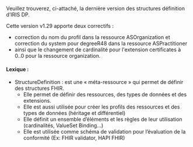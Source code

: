 Veuillez trouverez, ci-attaché, la dernière version des structures définition d’IRIS DP.

Cette version v1.29 apporte deux correctifs :
- correction du nom du profil dans la ressource ASOrganization et correction du system pour degreeR48 dans la ressource ASPractitioner
- ainsi que le changement de cardinalité pour l'extension certificates à 0..0 pour la ressource organization. 


#### Lexique :
* StructureDefinition : est une « méta-ressource » qui permet de définir des structures FHIR. 
  * Elle permet de définir des ressources, des types de données et des extensions.
  * Elle est aussi utilisée pour créer les profils des ressources et des types de données (héritage et différentiel)
  * Elle définit un ensemble d’éléments et les règles de leur utilisation (cardinalités, ValueSet Binding…)
  * Elle est utilisée comme schéma de validation pour l’évaluation de la conformité (Ex: FHIR validator, HAPI FHIR)

